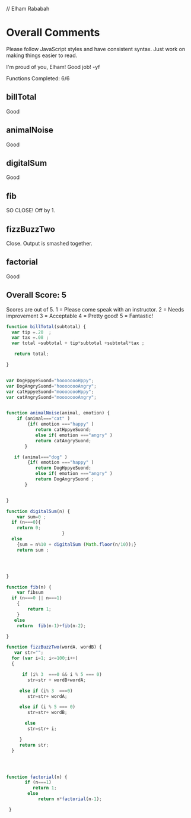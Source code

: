 // Elham Rababah

# Overall Comments
Please follow JavaScript styles and have consistent syntax. Just work on making things easier to read.

I'm proud of you, Elham! Good job! -yf

Functions Completed: 6/6

## billTotal
Good

## animalNoise
Good

## digitalSum
Good

## fib
SO CLOSE! Off by 1.

## fizzBuzzTwo
Close. Output is smashed together.

## factorial
Good

## Overall Score: 5

Scores are out of 5.
1 = Please come speak with an instructor.
2 = Needs improvement
3 = Acceptable
4 = Pretty good!
5 = Fantastic!

```js
function billTotal(subtotal) {
  var tip =.20  ;
  var tax =.08 ;
  var total =subtotal + tip*subtotal +subtotal*tax ;

   return total;

}


var DogHppyeSuond="hoooooooHppy";
var DogAngrySuond="hoooooooAngry";
var catHppyeSuond="moooooooHppy";
var catAngrySuond="moooooooAngry";


function animalNoise(animal, emotion) {
	if (animal==="cat" )
		{if( emotion ==="happy" )
           return catHppyeSuond;
           else if( emotion ==="angry" )
           return catAngrySuond;
       }

   if (animal==="dog" )
		{if( emotion ==="happy" )
           return DogHppyeSuond;
           else if( emotion ==="angry" )
           return DogAngrySuond ;
       }


}

function digitalSum(n) {
	var sum=0 ;
  if (n===0){
  	return 0;
                     }
  else
  	{sum = n%10 + digitalSum (Math.floor(n/10));}
    return sum ;




}

function fib(n) {
	var fibsum
  if (n===0 || n===1)
    {
    	return 1;
    }
   else
   	return  fib(n-1)+fib(n-2);

}

function fizzBuzzTwo(wordA, wordB) {
   var str="";
  for (var i=1; i<=100;i++)
  {

  	  if (i% 3  ===0 && i % 5 === 0)
        str=str + wordB+wordA;

     else if (i% 3  ===0)
     	str=str+ wordA;

     else if (i % 5 === 0)
     	str=str+ wordB;

       else
       	str=str+ i;

     }
     return str;
  }




function factorial(n) {
       if (n===1)
       	  return 1;
       	else
       		return n*factorial(n-1);

 }

```
